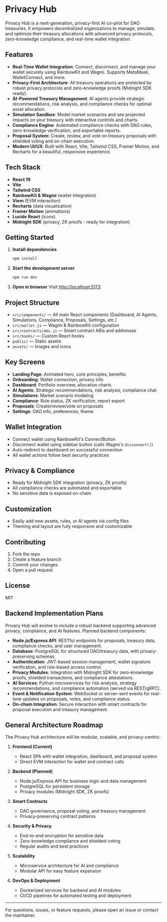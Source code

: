 
# Privacy Hub

Privacy Hub is a next-generation, privacy-first AI co-pilot for DAO treasuries. It empowers decentralized organizations to manage, simulate, and optimize their treasury allocations with advanced privacy protocols, zero-knowledge compliance, and real-time wallet integration.

## Features

- **Real-Time Wallet Integration**: Connect, disconnect, and manage your wallet securely using RainbowKit and Wagmi. Supports MetaMask, WalletConnect, and more.
- **Privacy-First Architecture**: All treasury operations are protected by robust privacy protocols and zero-knowledge proofs (Midnight SDK ready).
- **AI-Powered Treasury Management**: AI agents provide strategic recommendations, risk analysis, and compliance checks for optimal asset allocation.
- **Simulation Sandbox**: Model market scenarios and see projected impacts on your treasury with interactive controls and charts.
- **Compliance Engine**: Automated compliance checks with DAO rules, zero-knowledge verification, and exportable reports.
- **Proposal System**: Create, review, and vote on treasury proposals with shielded voting and on-chain execution.
- **Modern UI/UX**: Built with React, Vite, Tailwind CSS, Framer Motion, and Recharts for a beautiful, responsive experience.

## Tech Stack

- **React 19**
- **Vite**
- **Tailwind CSS**
- **RainbowKit & Wagmi** (wallet integration)
- **Viem** (EVM interaction)
- **Recharts** (data visualization)
- **Framer Motion** (animations)
- **Lucide React** (icons)
- **Midnight SDK** (privacy, ZK proofs - ready for integration)

## Getting Started

1. **Install dependencies**
	```bash
	npm install
	```
2. **Start the development server**
	```bash
	npm run dev
	```
3. **Open in browser**
	Visit [http://localhost:5173](http://localhost:5173)

## Project Structure

- `src/components/` — All main React components (Dashboard, AI Agents, Simulations, Compliance, Proposals, Settings, etc.)
- `src/wallet.js` — Wagmi & RainbowKit configuration
- `src/contracts/abi.js` — Smart contract ABIs and addresses
- `src/hooks/` — Custom React hooks
- `public/` — Static assets
- `assets/` — Images and icons

## Key Screens

- **Landing Page**: Animated hero, core principles, benefits
- **Onboarding**: Wallet connection, privacy info
- **Dashboard**: Portfolio overview, allocation charts
- **AI Agents**: Strategic recommendations, risk analysis, compliance chat
- **Simulations**: Market scenario modeling
- **Compliance**: Rule status, ZK verification, report export
- **Proposals**: Create/review/vote on proposals
- **Settings**: DAO info, preferences, theme

## Wallet Integration

- Connect wallet using RainbowKit's ConnectButton
- Disconnect wallet using sidebar button (calls Wagmi's `disconnect()`)
- Auto-redirect to dashboard on successful connection
- All wallet actions follow best security practices

## Privacy & Compliance

- Ready for Midnight SDK integration (privacy, ZK proofs)
- All compliance checks are automated and exportable
- No sensitive data is exposed on-chain

## Customization

- Easily add new assets, rules, or AI agents via config files
- Theming and layout are fully responsive and customizable

## Contributing

1. Fork the repo
2. Create a feature branch
3. Commit your changes
4. Open a pull request

## License

MIT


## Backend Implementation Plans

Privacy Hub will evolve to include a robust backend supporting advanced privacy, compliance, and AI features. Planned backend components:

- **Node.js/Express API**: RESTful endpoints for proposals, treasury data, compliance checks, and user management.
- **Database**: PostgreSQL for structured DAO/treasury data, with privacy-preserving schemas.
- **Authentication**: JWT-based session management, wallet signature verification, and role-based access control.
- **Privacy Modules**: Integration with Midnight SDK for zero-knowledge proofs, shielded transactions, and compliance attestations.
- **AI Services**: Python microservices for risk analysis, strategy recommendations, and compliance automation (served via REST/gRPC).
- **Event & Notification System**: WebSocket or server-sent events for real-time updates on proposals, votes, and compliance status.
- **On-chain Integration**: Secure interaction with smart contracts for proposal execution and treasury management.

## General Architecture Roadmap

The Privacy Hub architecture will be modular, scalable, and privacy-centric:

1. **Frontend (Current)**
	- React SPA with wallet integration, dashboard, and proposal system
	- Direct EVM interaction for wallet and contract calls

2. **Backend (Planned)**
	- Node.js/Express API for business logic and data management
	- PostgreSQL for persistent storage
	- Privacy modules (Midnight SDK, ZK proofs)

3. **Smart Contracts**
	- DAO governance, proposal voting, and treasury management
	- Privacy-preserving contract patterns

4. **Security & Privacy**
	- End-to-end encryption for sensitive data
	- Zero-knowledge compliance and shielded voting
	- Regular audits and best practices

5. **Scalability**
	- Microservice architecture for AI and compliance
	- Modular API for easy feature expansion

6. **DevOps & Deployment**
	- Dockerized services for backend and AI modules
	- CI/CD pipelines for automated testing and deployment

---

For questions, issues, or feature requests, please open an issue or contact the maintainer.
